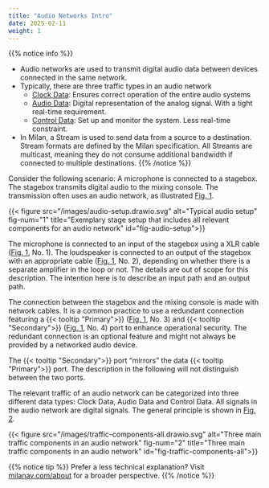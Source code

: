 ```yaml
---
title: "Audio Networks Intro"
date: 2025-02-11
weight: 1
---
```


{{% notice info %}}
- Audio networks are used to transmit digital audio data between devices connected in the same network.
- Typically, there are three traffic types in an audio network
    - [Clock Data](clock_data): Ensures correct operation of the entire audio systems
    - [Audio Data](audio_data): Digital representation of the analog signal. With a tight real-time requirement.
    - [Control Data](control_data): Set up and monitor the system. Less real-time constraint.
- In Milan, a Stream is used to send data from a source to a destination. Stream formats are defined by the Milan specification. All Streams are multicast, meaning they do not consume additional bandwidth if connected to multiple destinations.
{{% /notice %}}

Consider the following scenario: A microphone is connected to a stagebox. The stagebox transmits digital audio to the mixing console. The transmission often uses an audio network, as illustrated [Fig. 1](#fig-audio-setup).

{{< figure src="/images/audio-setup.drawio.svg" alt="Typical audio setup" fig-num="1" title="Exemplary stage setup that includes all relevant components for an audio network" id="fig-audio-setup">}}

The microphone is connected to an input of the stagebox using a XLR cable ([Fig. 1](#fig-audio-setup), No. 1). The loudspeaker is connected to an output of the stagebox with an appropriate cable ([Fig. 1](#fig-audio-setup), No. 2), depending on whether there is a separate amplifier in the loop or not. The details are out of scope for this description. The intention here is to describe an input path and an output path.

The connection between the stagebox and the mixing console is made with network cables. It is a common practice to use a redundant connection featuring a {{< tooltip "Primary">}} ([Fig. 1](#fig-audio-setup), No. 3) and {{< tooltip "Secondary">}} ([Fig. 1](#fig-audio-setup), No. 4) port to enhance operational security. The redundant connection is an optional feature and might not always be provided by a networked audio device.

The {{< tooltip "Secondary">}} port “mirrors” the data {{< tooltip "Primary">}} port. The description in the following will not distinguish between the two ports.

The relevant traffic of an audio network can be categorized into three different data types: Clock Data, Audio Data and Control Data. All signals in the audio network are digital signals. The general principle is shown in [Fig. 2](#fig-traffic-components-all).

{{< figure src="/images/traffic-components-all.drawio.svg" alt="Three main traffic components in an audio network" fig-num="2" title="Three main traffic components in an audio network" id="fig-traffic-components-all">}}

{{% notice tip %}}
Prefer a less technical explanation?
Visit [milanav.com/about](https://milanav.com/about) for a broader perspective.
{{% /notice %}}